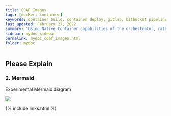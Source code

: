 ```yaml
---
title: CDAF Images
tags: [docker, container]
keywords: container build, container deploy, gitlab, bitbucket pipelines
last_updated: February 27, 2022
summary: "Using Native Container capabilities of the orchestrator, rather than the CDAF containerBuild and containerDeploy features."
sidebar: mydoc_sidebar
permalink: mydoc_cdaf_images.html
folder: mydoc
---
```


## Please Explain

### 2. Mermaid

Experimental Mermaid diagram

[![](https://mermaid.ink/img/pako:eNp9Uk1vwjAM_StRdgGp1SQmTaOHSXxMu3CYgNu6Q0hcyJYmVepIIMR_X0IoEPZxiBw_v9jPdvaUGwG0oGvLmg2ZzUtNSOtW0X2VOGOrAJFw7_nTj97KSSVyZhEqxjFiCNayytg6R2jxvaRLb0hv2cFkgQyhX9KPW35jjfD8N28cR2n0n69Ai1InGpVYDXJh-BfYK2k-29GSHhesuldSu22hWBB2ESCgUWbnqfHyD_dn2cl80nXRnvoPXSRkPy6S589RUQDOTjK5gEYFwTtpCWCXOoGuZ3wT7AT8yo_BEOaKte0UKgJbsJqpllRSqeJuMHwaj6ZnRpCfjdagMUs1Z6mILK1xzpqU8pFP4NiVenicjAfDS6ljnuPrjkgzWoOtmRT-c-4Ds6S4gRpKWpCwsYo5hSUt9cFTXSP8vl6ERGNpgdZBRplDs9hp3vmRM5XML7CO4OEbs78HCw)](https://mermaid-js.github.io/mermaid-live-editor/edit#pako:eNp9Uk1vwjAM_StRdgGp1SQmTaOHSXxMu3CYgNu6Q0hcyJYmVepIIMR_X0IoEPZxiBw_v9jPdvaUGwG0oGvLmg2ZzUtNSOtW0X2VOGOrAJFw7_nTj97KSSVyZhEqxjFiCNayytg6R2jxvaRLb0hv2cFkgQyhX9KPW35jjfD8N28cR2n0n69Ai1InGpVYDXJh-BfYK2k-29GSHhesuldSu22hWBB2ESCgUWbnqfHyD_dn2cl80nXRnvoPXSRkPy6S589RUQDOTjK5gEYFwTtpCWCXOoGuZ3wT7AT8yo_BEOaKte0UKgJbsJqpllRSqeJuMHwaj6ZnRpCfjdagMUs1Z6mILK1xzpqU8pFP4NiVenicjAfDS6ljnuPrjkgzWoOtmRT-c-4Ds6S4gRpKWpCwsYo5hSUt9cFTXSP8vl6ERGNpgdZBRplDs9hp3vmRM5XML7CO4OEbs78HCw)

{% include links.html %}
